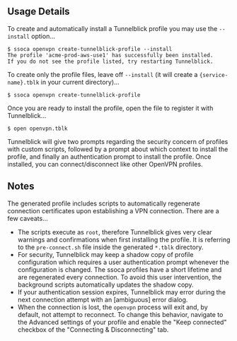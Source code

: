## Usage Details

To create and automatically install a Tunnelblick profile you may use the `--install` option...

    $ ssoca openvpn create-tunnelblick-profile --install
    The profile 'acme-prod-aws-use1' has successfully been installed.
    If you do not see the profile listed, try restarting Tunnelblick.

To create only the profile files, leave off `--install` (it will create a `{service-name}.tblk` in your current directory)...

    $ ssoca openvpn create-tunnelblick-profile

Once you are ready to install the profile, open the file to register it with Tunnelblick...

    $ open openvpn.tblk

Tunnelblick will give two prompts regarding the security concern of profiles with custom scripts, followed by a prompt about which context to install the profile, and finally an authentication prompt to install the profile. Once installed, you can connect/disconnect like other OpenVPN profiles.


## Notes

The generated profile includes scripts to automatically regenerate connection certificates upon establishing a VPN connection. There are a few caveats...

 * The scripts execute as `root`, therefore Tunnelblick gives very clear warnings and confirmations when first installing the profile. It is referring to the `pre-connect.sh` file inside the generated `*.tblk` directory.
 * For security, Tunnelblick may keep a shadow copy of profile configuration which requires a user authentication prompt whenever the configuration is changed. The ssoca profiles have a short lifetime and are regenerated every connection. To avoid this user intervention, the background scripts automatically updates the shadow copy.
 * If your authentication session expires, Tunnelblick may error during the next connection attempt with an [ambiguous] error dialog.
 * When the connection is lost, the `openvpn` process will exit and, by default, not attempt to reconnect. To change this behavior, navigate to the Advanced settings of your profile and enable the "Keep connected" checkbox of the "Connecting & Disconnecting" tab.
